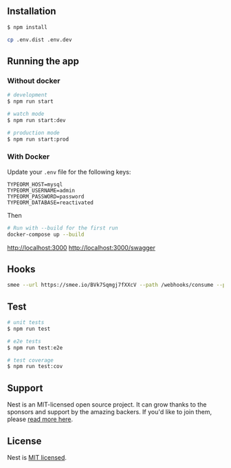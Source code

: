 ## Installation

```bash
$ npm install
```

```bash
cp .env.dist .env.dev
```

## Running the app

### Without docker

```bash
# development
$ npm run start

# watch mode
$ npm run start:dev

# production mode
$ npm run start:prod
```

### With Docker

Update your `.env` file for the following keys:

```
TYPEORM_HOST=mysql
TYPEORM_USERNAME=admin
TYPEORM_PASSWORD=password
TYPEORM_DATABASE=reactivated
```

Then

```bash
# Run with --build for the first run
docker-compose up --build
```

[http://localhost:3000](http://localhost:3000)
[http://localhost:3000/swagger](http://localhost:3000/swagger)

## Hooks

```bash
smee --url https://smee.io/BVk7Sqmgj7fXXcV --path /webhooks/consume --port 3000
```

## Test

```bash
# unit tests
$ npm run test

# e2e tests
$ npm run test:e2e

# test coverage
$ npm run test:cov
```

## Support

Nest is an MIT-licensed open source project. It can grow thanks to the sponsors and support by the amazing backers. If you'd like to join them, please [read more here](https://docs.nestjs.com/support).

## License

Nest is [MIT licensed](LICENSE).
